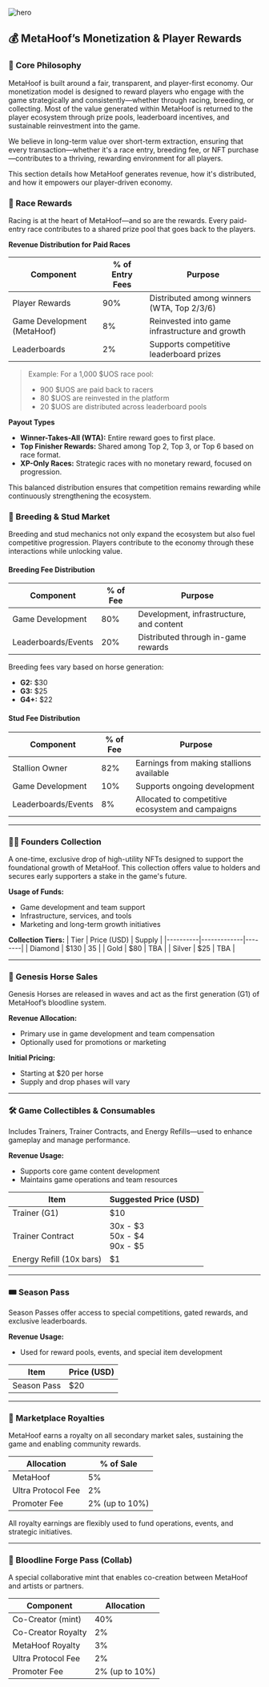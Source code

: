 ![hero](/img/banners/MONETIZATION.png)

## 💰 MetaHoof’s Monetization & Player Rewards

### 🎯 Core Philosophy

MetaHoof is built around a fair, transparent, and player-first economy. Our monetization model is designed to reward players who engage with the game strategically and consistently—whether through racing, breeding, or collecting. Most of the value generated within MetaHoof is returned to the player ecosystem through prize pools, leaderboard incentives, and sustainable reinvestment into the game.

We believe in long-term value over short-term extraction, ensuring that every transaction—whether it's a race entry, breeding fee, or NFT purchase—contributes to a thriving, rewarding environment for all players.

This section details how MetaHoof generates revenue, how it's distributed, and how it empowers our player-driven economy.

### 🐎 Race Rewards

Racing is at the heart of MetaHoof—and so are the rewards. Every paid-entry race contributes to a shared prize pool that goes back to the players.

**Revenue Distribution for Paid Races**

| Component                   | % of Entry Fees | Purpose                                        |
| --------------------------- | --------------- | ---------------------------------------------- |
| Player Rewards              | 90%             | Distributed among winners (WTA, Top 2/3/6)     |
| Game Development (MetaHoof) | 8%              | Reinvested into game infrastructure and growth |
| Leaderboards                | 2%              | Supports competitive leaderboard prizes        |

> Example: For a 1,000 $UOS race pool:
>
> - 900 $UOS are paid back to racers
> - 80 $UOS are reinvested in the platform
> - 20 $UOS are distributed across leaderboard pools

**Payout Types**

- **Winner-Takes-All (WTA):** Entire reward goes to first place.
- **Top Finisher Rewards:** Shared among Top 2, Top 3, or Top 6 based on race format.
- **XP-Only Races:** Strategic races with no monetary reward, focused on progression.

This balanced distribution ensures that competition remains rewarding while continuously strengthening the ecosystem.

### 🧬 Breeding & Stud Market

Breeding and stud mechanics not only expand the ecosystem but also fuel competitive progression. Players contribute to the economy through these interactions while unlocking value.

#### Breeding Fee Distribution

| Component           | % of Fee | Purpose                                  |
| ------------------- | -------- | ---------------------------------------- |
| Game Development    | 80%      | Development, infrastructure, and content |
| Leaderboards/Events | 20%      | Distributed through in-game rewards      |

Breeding fees vary based on horse generation:

- **G2:** $30
- **G3:** $25
- **G4+:** $22

#### Stud Fee Distribution

| Component           | % of Fee | Purpose                                          |
| ------------------- | -------- | ------------------------------------------------ |
| Stallion Owner      | 82%      | Earnings from making stallions available         |
| Game Development    | 10%      | Supports ongoing development                     |
| Leaderboards/Events | 8%       | Allocated to competitive ecosystem and campaigns |

---

### 🧑‍🌾 Founders Collection

A one-time, exclusive drop of high-utility NFTs designed to support the foundational growth of MetaHoof. This collection offers value to holders and secures early supporters a stake in the game's future.

**Usage of Funds:**

- Game development and team support
- Infrastructure, services, and tools
- Marketing and long-term growth initiatives

**Collection Tiers:**
| Tier | Price (USD) | Supply |
|----------|-------------|--------|
| Diamond | $130 | 35 |
| Gold | $80 | TBA |
| Silver | $25 | TBA |

---

### 🧬 Genesis Horse Sales

Genesis Horses are released in waves and act as the first generation (G1) of MetaHoof’s bloodline system.

**Revenue Allocation:**

- Primary use in game development and team compensation
- Optionally used for promotions or marketing

**Initial Pricing:**

- Starting at $20 per horse
- Supply and drop phases will vary

---

### 🛠 Game Collectibles & Consumables

Includes Trainers, Trainer Contracts, and Energy Refills—used to enhance gameplay and manage performance.

**Revenue Usage:**

- Supports core game content development
- Maintains game operations and team resources

| Item                     | Suggested Price (USD)            |
| ------------------------ | -------------------------------- |
| Trainer (G1)             | $10                              |
| Trainer Contract         | 30x - $3<br>50x - $4<br>90x - $5 |
| Energy Refill (10x bars) | $1                               |

---

### 🎟 Season Pass

Season Passes offer access to special competitions, gated rewards, and exclusive leaderboards.

**Revenue Usage:**

- Used for reward pools, events, and special item development

| Item        | Price (USD) |
| ----------- | ----------- |
| Season Pass | $20         |

---

### 🔁 Marketplace Royalties

MetaHoof earns a royalty on all secondary market sales, sustaining the game and enabling community rewards.

| Allocation         | % of Sale      |
| ------------------ | -------------- |
| MetaHoof           | 5%             |
| Ultra Protocol Fee | 2%             |
| Promoter Fee       | 2% (up to 10%) |

All royalty earnings are flexibly used to fund operations, events, and strategic initiatives.

---

### 🔗 Bloodline Forge Pass (Collab)

A special collaborative mint that enables co-creation between MetaHoof and artists or partners.

| Component          | Allocation     |
| ------------------ | -------------- |
| Co-Creator (mint)  | 40%            |
| Co-Creator Royalty | 2%             |
| MetaHoof Royalty   | 3%             |
| Ultra Protocol Fee | 2%             |
| Promoter Fee       | 2% (up to 10%) |
